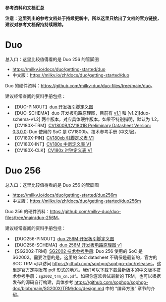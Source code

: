 **参考资料和文档汇总**

**注意：这里列出的参考文档处于持续更新中，所以这里只给出了文档的官方链接，建议对参考文档保持持续跟踪。**

# Duo

总入口：这里比较值得看的是 Duo 256 的管脚图
- <https://milkv.io/docs/duo/getting-started/duo>
- 中文版：<https://milkv.io/zh/docs/duo/getting-started/duo>

Duo 的硬件资料：<https://github.com/milkv-duo/duo-files/tree/main/duo>。

建议经常查阅的资料手册包括：

- 【DUO-PINOUT】[duo 开发板引脚定义图][duo-gpio-pinout]
- 【DUO-SCHEMA】duo 开发板电路原理图，目前有 [v1.1][duo-schema-v1.1] 和 [v1.2][duo-schema-v1.2] 两个版本，对应具体硬件版本。如果不特别指明，默认为 1.2。
- 【CV180X-TRM】[CV1800B/CV1801B Preliminary Datasheet Version: 0.3.0.0][cv180x-trm]: Duo 使用的 SoC 是 CV1800b。技术参考手册 (中文版)。
- 【CV180X-PIN】[CV180xb 引脚定义表 V1][cv180x-pin]
- 【CV180X-INT】[CV180x 中断定义表 V1][cv180x-interrupt]
- 【CV180X-CLK】[CV180x 时钟定义表 V1][cv180x-clock]

# Duo 256

总入口：这里比较值得看的是 Duo 256 的管脚图
- <https://milkv.io/docs/duo/getting-started/duo256m>
- 中文版：<https://milkv.io/zh/docs/duo/getting-started/duo256m>

Duo 256 的硬件资料：<https://github.com/milkv-duo/duo-files/tree/main/duo-256M>。

建议经常查阅的资料手册包括：

- 【DUO256-PINOUT】[duo 256M 开发板引脚定义图][duo256-gpio-pinout]
- 【DUO256-SCHEMA】[duo 256M 开发板电路原理图 v1][duo256-schema-v1]
- 【SG2002-TRM】[SG2002 技术参考手册][sg2002-trm]: Duo 256 使用的 SoC 是 SG2002。需要注意的是，这里的 SoC datasheet 不确保是最新的，官方的 SOC TRM 可以访问 <https://github.com/sophgo/sophgo-doc/releases>。这里是官方定期发布 pdf 形式的地方。我们可以下载下载最新版本的中文版本技术参考手册：`sg2002_trm_cn.pdf`。如果你喜欢尝试最新的 TRM，也可以根据发布的源码自行构建，具体参考 <https://github.com/sophgo/sophgo-doc/blob/main/SG200X/TRM/doc/design.md> 中的 “编译方法” 章节的介绍。


[duo-schema-v1.1]:https://github.com/milkv-duo/duo-files/blob/main/duo/hardware/duo-schematic-v1.1.pdf
[duo-schema-v1.1]:https://github.com/milkv-duo/duo-files/blob/main/duo/hardware/duo-schematic-v1.2.pdf
[cv180x-trm]:https://github.com/milkv-duo/duo-files/blob/main/duo/datasheet/CV1800B-CV1801B-Preliminary-Datasheet-full-zh.pdf
[cv180x-pin]:https://github.com/milkv-duo/duo-files/blob/main/duo/datasheet/CV180xb-Pinout-v1.xlsx
[cv180x-interrupt]:https://github.com/milkv-duo/duo-files/blob/main/duo/datasheet/CV180X-Interrupt-v1.xlsx
[cv180x-clock]:https://github.com/milkv-duo/duo-files/blob/main/duo/datasheet/CV180X-Clock-v1.xlsx
[duo256-schema-v1]:https://github.com/milkv-duo/duo-files/blob/main/duo-256M/hardware/duo-256m-v1.0-schematic.pdf
[sg2002-trm]:https://github.com/milkv-duo/duo-files/tree/main/duo-256M/datasheet
[duo256-gpio-pinout]:https://milkv.io/docs/duo/getting-started/duo256m#gpio-pinout
[duo-gpio-pinout]:https://milkv.io/docs/duo/getting-started/duo#gpio-pinout